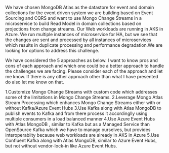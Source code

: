 We have chosen MongoDB Atlas as the datastore for event and domain collections for the event driven system we are building based on Event Sourcing and CQRS and want to use Mongo Change Streams in a microservice to build Read Model in domain collections based on projections from change streams. Our Web workloads are running in AKS in Azure. We run multiple instances of microservice for HA, but we see that the changes are sent and processed by all instances of microservices which results in duplicate processing and performance degradation.We are looking for options to address this challenge. 

We have considered the 5 approaches as below. I want to know pros and cons of each approach and which one could be a better approach to handle the challenges we are facing.
Please consider each of the approach and let me know. If there is any other approach other than what I have presented do also let me know on that.

1.Customize Mongo Change Streams with custom code which addresses some of the limitations in Mongo Change Streams.
2.Leverage Mongo Atlas Stream Processing which enhances Mongo Change Streams either with or without Kafka/Azure Event Hubs
3.Use Kafka along with Atlas MongoDB to publish events to Kafka and from there process it accordinglly using multiple consumers in a load balanced manner
4.Use Azure Event Hubs with Atlas MongoDB , similar to Kafka but as a Managed Service than OpenSource Kafka which we have to manage ourselves, but provides interoperabiity because web workloads are already in AKS in Azure
5.Use Confluent Kafka along with Atlas MongoDB, similar to Azure Event Hubs, but not without vendor-lock-in like Azure Event Hubs.
